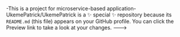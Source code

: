 -This is a project for microservice-based application-
UkemePatrick/UkemePatrick is a ✨ special ✨ repository because its `README.md` (this file) appears on your GitHub profile.
You can click the Preview link to take a look at your changes.
--->
